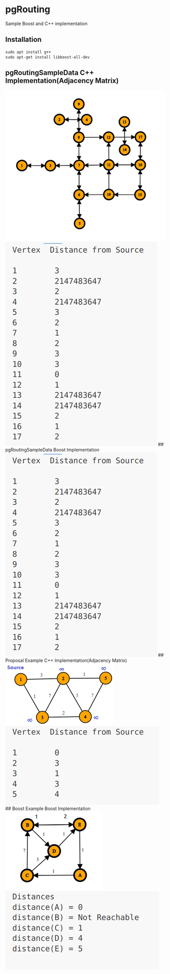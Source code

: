 # pgRouting

Sample Boost and C++ implementation

## Installation
```
sudo apt install g++
sudo apt-get install libboost-all-dev
```
## pgRoutingSampleData C++ Implementation(Adjacency Matrix)
<img src="images/pgrouting example.jpg" alt="Alt text" title="Optional title">
<img src="images/Screenshot from 2023-03-27 00-06-52.png" alt="Alt text" title="Optional title">
## pgRoutingSampleData Boost Implementation 
<img src="images/Screenshot from 2023-03-27 00-06-52.png" alt="Alt text" title="Optional title">
## Proposal Example C++ Implementation(Adjacency Matrix)
<img src="images/Untitled.png" alt="Alt text" title="Optional title">
<img src="images/Screenshot from 2023-03-27 00-07-38.png" alt="Alt text" title="Optional title">
## Boost Example Boost Implementation
<img src="images/Boost Example.jpg" alt="Alt text" title="Optional title">
<img src="images/Screenshot from 2023-03-27 00-14-09.png" alt="Alt text" title="Optional title">

